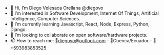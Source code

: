 - 👋 Hi, I’m Diego Velesaca Orellana @diegovo
- 👀 I’m interested in Software Development, Internet Of Things, Artificial Intelligence, Computer Sciences.
- 🌱 I’m currently learning Javascript, React, Node, Express, Python, Django.
- 💞️ I’m looking to collaborate on open software/hardware projects.
- 📫 How to reach me: 📧diegovo@outlook.com - 📍Cuenca/Ecuador - 📱+593983853525 

<!---
diegoV0/diegoV0 is a ✨ special ✨ repository because its `README.md` (this file) appears on your GitHub profile.
You can click the Preview link to take a look at your changes.
--->
